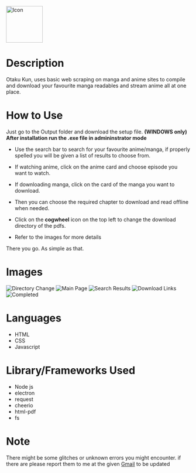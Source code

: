 <img src="assets/icons/win/icon.ico" alt="Icon" width=100px>

# Description
Otaku Kun, uses basic web scraping on manga and anime sites to compile and download your favourite manga readables and stream anime all at one place.

# How to Use
Just go to the Output folder and download the setup file. __(WINDOWS only)__
__After installation run the .exe file in admininstrator mode__

* Use the search bar to search for your favourite anime/manga, if properly spelled you will be given a list of results to choose from.
* If watching anime, click on the anime card and choose episode you want to watch.
* If downloading manga, click on the card of the manga you want to download.
* Then you can choose the required chapter to download and read offline when needed.
* Click on the **cogwheel** icon on the top left to change the download directory of the pdfs.

* Refer to the images for more details

There you go. As simple as that.

# Images
<img src="Screenshots/Screenshot (13).png" alt="Directory Change"/>
<img src="Screenshots/Screenshot (14).png" alt="Main Page"/>
<img src="Screenshots/Screenshot (15).png" alt="Search Results"/>
<img src="Screenshots/Screenshot (16).png" alt="Download Links"/>
<img src="Screenshots/Screenshot (17).png" alt="Completed"/>

# Languages
* HTML
* CSS
* Javascript

# Library/Frameworks Used

* Node js
* electron
* request
* cheerio
* html-pdf
* fs

# Note
There might be some glitches or unknown errors you might encounter.
if there are please report them to me at the given <a href = "mailto: prananshsingh@gmail.com" target="_blank">Gmail</a> to be updated
